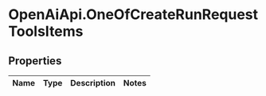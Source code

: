 # OpenAiApi.OneOfCreateRunRequestToolsItems

## Properties
Name | Type | Description | Notes
------------ | ------------- | ------------- | -------------
